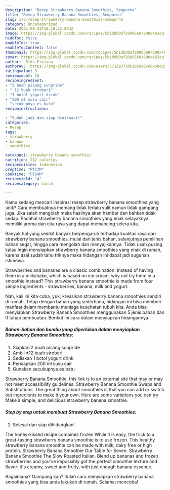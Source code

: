 ```yaml
---
description: "Resep Strawberry Banana Smoothies, Sempurna"
title: "Resep Strawberry Banana Smoothies, Sempurna"
slug: 173-resep-strawberry-banana-smoothies-sempurna
category: Uncategorized
date: 2021-08-23T18:10:22.893Z
image: https://img-global.cpcdn.com/recipes/5b1d6b0af2090560/680x482cq70/strawberry-banana-smoothies-foto-resep-utama.jpg
hideToc: false
enableToc: true
enableTocContent: false
thumbnail: https://img-global.cpcdn.com/recipes/5b1d6b0af2090560/680x482cq70/strawberry-banana-smoothies-foto-resep-utama.jpg
cover: https://img-global.cpcdn.com/recipes/5b1d6b0af2090560/680x482cq70/strawberry-banana-smoothies-foto-resep-utama.jpg
author:  Rika Erviana
authorAv:  https://img-global.cpcdn.com/users/571c9373d6165698/60x60cq50/avatar.jpg
ratingvalue: 3
reviewcount: 16
recipeingredient:
- "2 buah pisang sunpride"
- " 12 buah stroberi"
- "1 botol yogurt drink"
- "200 ml susu cair"
- "secukupnya es batu"
recipeinstructions:

- "Sudah jadi dan siap dinikmati!"
categories:
- Resep
tags:
- strawberry
- banana
- smoothies

katakunci: strawberry banana smoothies 
nutrition: 212 calories
recipecuisine: Indonesian
preptime: "PT17M"
cooktime: "PT34M"
recipeyield: "4"
recipecategory: Lunch

---
```



Kamu sedang mencari inspirasi resep strawberry banana smoothies yang unik? Cara membuatnya memang tidak terlalu sulit namun tidak gampang juga. Jika salah mengolah maka hasilnya akan hambar dan bahkan tidak sedap. Padahal strawberry banana smoothies yang enak selayaknya memiliki aroma dan cita rasa yang dapat memancing selera kita.


Banyak hal yang sedikit banyak berpengaruh terhadap kualitas rasa dari strawberry banana smoothies, mulai dari jenis bahan, selanjutnya pemilihan bahan segar, hingga cara mengolah dan menyajikannya. Tidak usah pusing kalau ingin menyiapkan strawberry banana smoothies yang enak di rumah, karena asal sudah tahu triknya maka hidangan ini dapat jadi suguhan istimewa.

Strawberries and bananas are a classic combination. Instead of having them in a milkshake, which is based on ice cream, why not try them in a smoothie instead? This strawberry banana smoothie is made from four simple ingredients - strawberries, banana, milk and yogurt.


Nah, kali ini kita coba, yuk, kreasikan strawberry banana smoothies sendiri di rumah. Tetap dengan bahan yang sederhana, hidangan ini bisa memberi manfaat dalam membantu menjaga kesehatan tubuh kita. Anda bisa menyiapkan Strawberry Banana Smoothies menggunakan 5 jenis bahan dan 0 tahap pembuatan. Berikut ini cara dalam menyiapkan hidangannya.

<!--inarticleads1-->

##### Bahan-bahan dan bumbu yang diperlukan dalam menyiapkan Strawberry Banana Smoothies:

1. Siapkan 2 buah pisang sunpride
1. Ambil  ±12 buah stroberi
1. Sediakan 1 botol yogurt drink
1. Persiapkan 200 ml susu cair
1. Gunakan secukupnya es batu


Strawberry Banana Smoothie. this link is to an external site that may or may not meet accessibility guidelines. Strawberry Banana Smoothie Swaps and Substitutions. The great thing about smoothies is that you can add or switch out ingredients to make it your own. Here are some variations you can try Make a simple, and delicious strawberry banana smoothie. 

<!--inarticleads2-->

##### Step by step untuk membuat Strawberry Banana Smoothies:


1. Selesai dan siap dihidangkan!

The honey-kissed recipe combines frozen While it is easy, the trick to a great-tasting strawberry banana smoothie is to use frozen. This healthy strawberry banana smoothie can be made with milk, dairy free or high protein. Strawberry Banana Smoothie Our Table for Seven. Strawberry Banana Smoothie The Slow Roasted Italian. Blend up bananas and frozen strawberries and you&#39;ve impossibly got the perfect smoothie texture and flavor: it&#39;s creamy, sweet and fruity, with just enough banana essence. 

Bagaimana? Gampang kan? Itulah cara menyiapkan strawberry banana smoothies yang bisa anda lakukan di rumah. Selamat mencoba!
